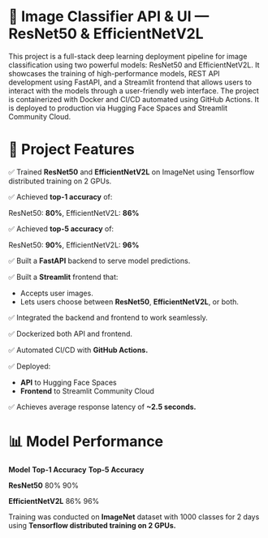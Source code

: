 # 🧠 Image Classifier API & UI — ResNet50 & EfficientNetV2L

This project is a full-stack deep learning deployment pipeline for image classification using two powerful models: ResNet50 and EfficientNetV2L. It showcases the training of high-performance models, REST API development using FastAPI, and a Streamlit frontend that allows users to interact with the models through a user-friendly web interface. The project is containerized with Docker and CI/CD automated using GitHub Actions. It is deployed to production via Hugging Face Spaces and Streamlit Community Cloud.

# 🚀 Project Features

✅ Trained **ResNet50** and **EfficientNetV2L** on ImageNet using Tensorflow distributed training on 2 GPUs.

✅ Achieved **top-1 accuracy** of:

ResNet50: **80%**, EfficientNetV2L: **86%**

✅ Achieved **top-5 accuracy** of:

ResNet50: **90%**, EfficientNetV2L: **96%**

✅ Built a **FastAPI** backend to serve model predictions.

✅ Built a **Streamlit** frontend that:
  - Accepts user images.
  - Lets users choose between **ResNet50**, **EfficientNetV2L**, or both.

✅ Integrated the backend and frontend to work seamlessly.

✅ Dockerized both API and frontend.

✅ Automated CI/CD with **GitHub Actions.**

✅ Deployed:

   - **API** to Hugging Face Spaces
   - **Frontend** to Streamlit Community Cloud

✅ Achieves average response latency of **~2.5 seconds.**

# 📊 Model Performance
  
**Model**	                    **Top-1 Accuracy**	                       **Top-5 Accuracy**

**ResNet50**	                      80%	                                      90%

**EfficientNetV2L**	                  86%	                                      96%

Training was conducted on **ImageNet** dataset with 1000 classes for 2 days using **Tensorflow distributed training on 2 GPUs.**